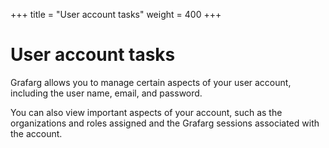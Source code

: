 +++
title = "User account tasks"
weight = 400
+++

# User account tasks

Grafarg allows you to manage certain aspects of your user account, including the user name, email, and password.

You can also view important aspects of your account, such as the organizations and roles assigned and the Grafarg sessions associated with the account.
